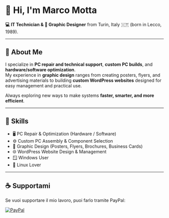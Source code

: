 # 👋 Hi, I'm Marco Motta  

**💻 IT Technician & 🎨 Graphic Designer** from Turin, Italy 🇮🇹 (born in Lecco, 1989).  

---

## 🚀 About Me  

I specialize in **PC repair and technical support**, **custom PC builds**, and **hardware/software optimization**.  
My experience in **graphic design** ranges from creating posters, flyers, and advertising materials to building **custom WordPress websites** designed for easy management and practical use.  

Always exploring new ways to make systems **faster, smarter, and more efficient**.  

---

## 🧠 Skills  

- 🖥️ PC Repair & Optimization (Hardware / Software)  
- ⚙️ Custom PC Assembly & Component Selection  
- 🎨 Graphic Design (Posters, Flyers, Brochures, Business Cards)  
- 🌐 WordPress Website Design & Management  
- 🪟 Windows User
- 🐧 Linux Lover

---

## ☕ Supportami
Se vuoi supportare il mio lavoro, puoi farlo tramite PayPal:

[![PayPal](https://img.shields.io/badge/☕-Sostienimi%20con%20PayPal-yellow?logo=paypal&style=for-the-badge)](https://www.paypal.me/momo1098r)

